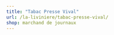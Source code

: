 ```yaml
---
title: "Tabac Presse Vival"
url: /la-liviniere/tabac-presse-vival/
shop: marchand de journaux
---
```

